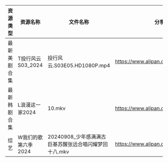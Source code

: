 | 资源类型   | 资源名称          | 文件名称                              | 分享链接                                 | 更新时间                |
| ------ | ------------- | --------------------------------- | ------------------------------------ | ------------------- |
| 最新美剧合集 | T投行风云S03_2024 | 投行风云.S03E05.HD1080P.mp4           | https://www.alipan.com/s/r4CJznux8Zc | 2024-09-09 12:07:26 |
| 最新韩剧合集 | L浪漫这一家2024    | 10.mkv                            | https://www.alipan.com/s/TAmZbxvBoBi | 2024-09-09 00:06:14 |
| 综艺     | W我们的歌第六季2024  | 20240908_少年感满满古巨基苏醒张远合唱闪耀梦回十八.mkv | https://www.alipan.com/s/7QHb1Czg7nU | 2024-09-09 00:08:56 |
